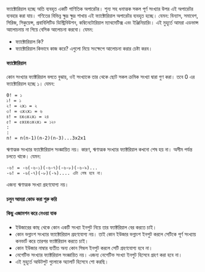 ফ্যাক্টোরিয়াল হচ্ছে অতি ব্যবহৃত একটি গাণিতিক অপারেটর। শূন্য সহ ধনাত্মক সকল পূর্ণ সংখ্যার উপর এই অপারেটর ব্যবহার করা যায়। গণিতের বিভিন্ন ক্ষুদ্র ক্ষুদ্র শাখায় এই ফ্যাক্টোরিয়াল অপারেটর ব্যবহৃত হচ্ছে। যেমন: বিন্যাস, সমাবেশ, সিরিজ, সিকুয়েন্স, প্রবাবিলিটিড ডিস্ট্রিবিউশন, কম্বিনেটোরিয়াল ম্যাথমেটিক্স এবং ইঞ্জিনিয়ারিং। এই মুহূর্তে আমরা এডভান্স আলোচনায় না গিয়ে বেসিক আলোচনা করবো। যেমন: 
- ফ্যাক্টোরিয়াল  কি? 
- ফ্যাক্টোরিয়াল কিভাবে কাজ করে? 
এগুলো নিয়ে সংক্ষেপে আলোচনা করার চেষ্টা করব।

#### ফ্যাক্টোরিয়াল
কোন সংখ্যার ফ্যাক্টরিয়াল বলতে বুঝায়, ওই সংখ্যাকে তার থেকে ছোট সকল ক্রমিক সংখ্যা দ্বারা গুণ করা। তবে 0 এর ফ্যাক্টোরিয়াল হচ্ছে ১। যেমন:
```
0! = ১
১! = ১
২! = ২x১ = ২
৩! = ৩x২x১ = ৬
৪! = ৪x৩x২x১ = ২৪
৫! = ৫x৪x৩x২x১ = ১২০
:
:
n! = n(n-1)(n-2)(n-3)...3x2x1

```

ঋণাত্মক সংখ্যার ফ্যাক্টোরিয়াল সংজ্ঞায়িত নয়। কারণ, ঋণাত্মক সংখ্যার ফ্যাক্টরিয়াল কখনো শেষ হয় না। অসীম পর্যন্ত চলতে থাকে।  যেমন:
```
-৬! = -৬(-৬-১)(-৬-৭)(-৬-৮)(-৬-৯)...
-৬! = -৬(-৭)(-৮)(-৯).... এটা শেষ হবে না।
``` 
এজন্য ঋণাত্মক সংখ্যা গ্রহণযোগ্য নয়।

#### চলুন আমরা কোড করা শুরু করি
#### কিছু এজামশন করে নেওয়া যাক
- ইউজারের কাছ থেকে কোন একটি সংখ্যা ইনপুট নিয়ে তার ফ্যাক্টরিয়াল বের করতে চাই।
- কোন ভগ্নাংশ সংখ্যার ফ্যাক্টোরিয়াল গ্রহণযোগ্য নয়। তাই কোন ইউজার ভগ্নাংশ ইনপুট করলে সেটিকে পূর্ণ সংখ্যায় কনভার্ট করে তারপর ফ্যাক্টরিয়াল করতে চাই।
- কোন ইউজার নাম্বার ব্যতীত অন্য কোন সিম্বল ইনপুট করলে সেটি গ্রহণযোগ্য হবে না।
- নেগেটিভ সংখ্যার ফ্যাক্টরিয়াল সংজ্ঞায়িত নয়। এজন্য নেগেটিভ সংখ্যা ইনপুট হিসেবে গ্রহণ করা হবে না।
- এই মুহূর্তে আউটপুট গুলোকে অ্যালার্ট হিসেবে শো করছি।